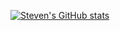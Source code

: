 [![Steven's GitHub stats](https://github-readme-stats.vercel.app/api?username=StevenSmith-code)](https://github.com/StevenSmith-code/github-readme-stats)
